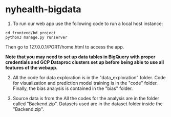 # nyhealth-bigdata

1) To run our web app use the following code to run a local host instance:
```
cd frontend/bd_project
python3 manage.py runserver
```
Then go to 127.0.0.1/PORT/home.html to access the app.

**Note that you may need to set up data tables in BigQuery with proper credentials and GCP Dataproc clusters set up before being able to use all features of the webapp.**

2) All the code for data exploration is in the "data_exploration" folder. Code for visualization and prediction model training is in the "code" folder. Finally, the bias analysis is contained in the "bias" folder.

3) Source data is from the All the codes for the analysis are in the folder called "Backend.zip". Datasets used are in the dataset folder inside the "Backend.zip".
